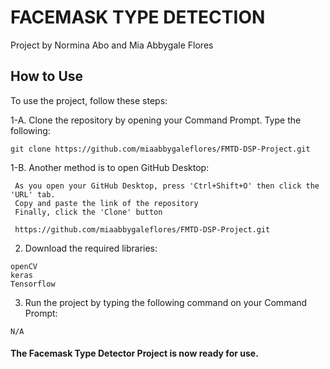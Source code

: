 # FACEMASK TYPE DETECTION
Project by Normina Abo and Mia Abbygale Flores

## How to Use

To use the project, follow these steps:

1-A. Clone the repository by opening your Command Prompt. Type the following:

```
git clone https://github.com/miaabbygaleflores/FMTD-DSP-Project.git
```
1-B. Another method is to open GitHub Desktop:

     As you open your GitHub Desktop, press 'Ctrl+Shift+O' then click the 'URL' tab.
     Copy and paste the link of the repository
     Finally, click the 'Clone' button
```
 https://github.com/miaabbygaleflores/FMTD-DSP-Project.git
```

2. Download the required libraries: 

```
openCV
keras
Tensorflow
```

3. Run the project by typing the following command on your Command Prompt:

```
N/A
```

#### The Facemask Type Detector Project is now ready for use.



